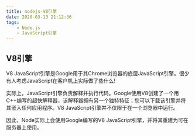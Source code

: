 ```yaml
---
title: nodejs-V8引擎
date: 2020-03-13 21:12:36
tags:
    - Node.js
    - JavaScript引擎
---
```


## V8引擎

V8 JavaScript引擎是Google用于其Chrome浏览器的底层JavaScript引擎。很少有人考虑JavaScript在客户机上实际做了些什么!

实际上，JavaScript引擎负责解释并执行代码。Google使用V8创建了一个用C++编写的超快解释器，该解释器拥有另一个独特特征；您可以下载该引擎并将其嵌入任何应用程序。V8 JavaScript引擎并不仅限于在一个浏览器中运行。

因此，Node实际上会使用Google编写的V8 JavaScript引擎，并将其重建为可在服务器上使用。
